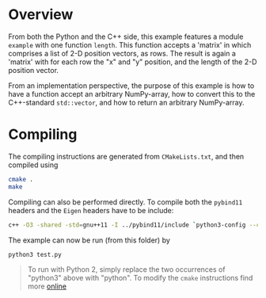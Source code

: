 
# Overview

From both the Python and the C++ side, this example features a module `example` with one function `length`. This function accepts a 'matrix' in which comprises a list of 2-D position vectors, as rows. The result is again a 'matrix' with for each row the "x" and "y" position, and the length of the 2-D position vector.

From an implementation perspective, the purpose of this example is how to have a function accept an arbitrary NumPy-array, how to convert this to the C++-standard `std::vector`, and how to return an arbitrary NumPy-array.

# Compiling

The compiling instructions are generated from `CMakeLists.txt`, and then compiled using

```bash
cmake .
make
```

Compiling can also be performed directly. To compile both the `pybind11` headers and the `Eigen` headers have to be include:

```bash
c++ -O3 -shared -std=gnu++11 -I ../pybind11/include `python3-config --cflags --ldflags --libs` example.cpp -o example.so -fPIC
```

The example can now be run (from this folder) by

```bash
python3 test.py
```

>   To run with Python 2, simply replace the two occurrences of "python3" above with "python". To modify the `cmake` instructions find more [online](http://pybind11.readthedocs.io/en/master/compiling.html?highlight=cmake)
